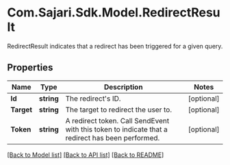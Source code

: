 # Com.Sajari.Sdk.Model.RedirectResult
RedirectResult indicates that a redirect has been triggered for a given query.

## Properties

Name | Type | Description | Notes
------------ | ------------- | ------------- | -------------
**Id** | **string** | The redirect&#39;s ID. | [optional] 
**Target** | **string** | The target to redirect the user to. | [optional] 
**Token** | **string** | A redirect token.  Call SendEvent with this token to indicate that a redirect has been performed. | [optional] 

[[Back to Model list]](../README.md#documentation-for-models) [[Back to API list]](../README.md#documentation-for-api-endpoints) [[Back to README]](../README.md)

